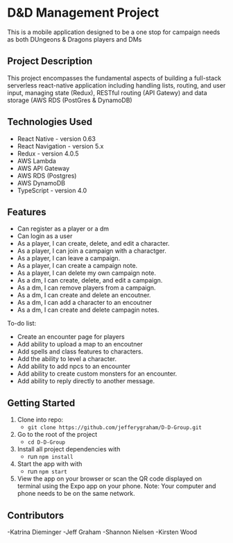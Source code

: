 # D&D Management Project

This is a mobile application designed to be a one stop for campaign needs as both DUngeons & Dragons players and DMs


## Project Description

This project encompasses the fundamental aspects of building a full-stack serverless react-native application including handling lists, routing, and user input, managing state (Redux), RESTful routing (API Gatewy) and data storage (AWS RDS (PostGres & DynamoDB)

## Technologies Used

- React Native - version 0.63
- React Navigation - version 5.x
- Redux - version 4.0.5
- AWS Lambda
- AWS API Gateway
- AWS RDS (Postgres)
- AWS DynamoDB
- TypeScript - version 4.0

## Features
- Can register as a player or a dm
- Can login as a user
- As a player, I can create, delete, and edit a character.
- As a player, I can join a campaign with a charactger.
- As a player, I can leave a campaign.
- As a player, I can create a campaign note.
- As a player, I can delete my own campaign note.
- As a dm, I can create, delete, and edit a campaign.
- As a dm, I can remove players from a campaign.
- As a dm, I can create and delete an encoutner.
- As a dm, I can add a character to an encoutner
- As a dm, I can create and delete campagin notes.

To-do list:
- Create an encounter page for players
- Add ability to upload a map to an encoutner
- Add spells and class features to characters.
- Add the ability to level a character.
- Add ability to add npcs to an encounter
- Add ability to create custom monsters for an encounter.
- Add ability to reply directly to another message.
 


## Getting Started

1.  Clone into repo:
    - `git clone https://github.com/jefferygraham/D-D-Group.git`
2.  Go to the root of the project
    - `cd D-D-Group`
3.  Install all project dependencies with
    - run `npm install`
4.  Start the app with with
    - run `npm start`
5.  View the app on your browser or scan the QR code displayed on terminal using the Expo app on your phone. Note: Your computer and phone needs to be on the same network.

## Contributors
-Katrina Dieminger
-Jeff Graham 
-Shannon Nielsen
-Kirsten Wood
